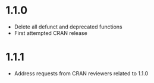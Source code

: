 # 1.1.0

* Delete all defunct and deprecated functions
* First attempted CRAN release

# 1.1.1

* Address requests from CRAN reviewers related to 1.1.0

